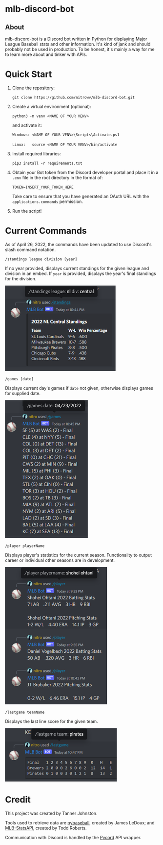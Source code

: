 # mlb-discord-bot

## About

mlb-discord-bot is a Discord bot written in Python for displaying Major League Baseball stats and other information. It's kind of jank and should probably not be used in production. To be honest, it's mainly a way for me to learn more about and tinker with APIs.

# Quick Start

1. Clone the repository:
   
   ```
   git clone https://github.com/nitrowv/mlb-discord-bot.git
   ```
2. Create a virtual environment (optional):
   ```
   python3 -m venv <NAME OF YOUR VENV>
   ```

   and activate it:
   ```
   Windows: <NAME OF YOUR VENV>\Scripts\Activate.ps1

   Linux:   source <NAME OF YOUR VENV>/bin/activate
   ```

3. Install required libraries:
   ```
   pip3 install -r requirements.txt
   ```

4. Obtain your Bot token from the Discord developer portal and place it in a ```.env``` file in the root directory in the format of:

    ```
    TOKEN=INSERT_YOUR_TOKEN_HERE
    ```
    Take care to ensure that you have generated an OAuth URL with the ```applications.commands``` permission.

5. Run the script!

# Current Commands

As of April 26, 2022, the commands have been updated to use Discord's slash command notation.

```
/standings league division [year]
```

If no year provided, displays current standings for the given league and division in an embed. If `year` is provided, displays the year's final standings for the division.

![Standings](/.github/images/standings.png)

```
/games [date]
```

Displays current day's games if `date` not given, otherwise displays games for supplied date.

![Games](/.github/images/games-with-date.png)

```
/player playerName
```

Displays player's statistics for the current season. Functionality to output career or individual other seasons are in development.

![Standings](/.github/images/player.png)

```
/lastgame teamName
```

Displays the last line score for the given team.

![Last Game](/.github/images/lastgame.png)

# Credit
This project was created by Tanner Johnston.

Tools used to retrieve data are [pybaseball](https://github.com/jldbc/pybaseball), created by James LeDoux; and [MLB-StatsAPI](https://github.com/toddrob99/MLB-StatsAPI), created by Todd Roberts.

Communication with Discord is handled by the [Pycord](https://github.com/Pycord-Development/pycord) API wrapper.